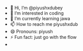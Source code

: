 - 👋 Hi, I’m @piyushxdubey
- 👀 I’m interested in coding
- 🌱 I’m currently learning jawa
- 📫 How to reach me piyushxdub
- 😄 Pronouns: piyush
- ⚡ Fun fact: just go with the flow
- 

<!---
piyushxdubey/piyushxdubey is a ✨ special ✨ repository because its `README.md` (this file) appears on your GitHub profile.
You can click the Preview link to take a look at your changes.
--->
